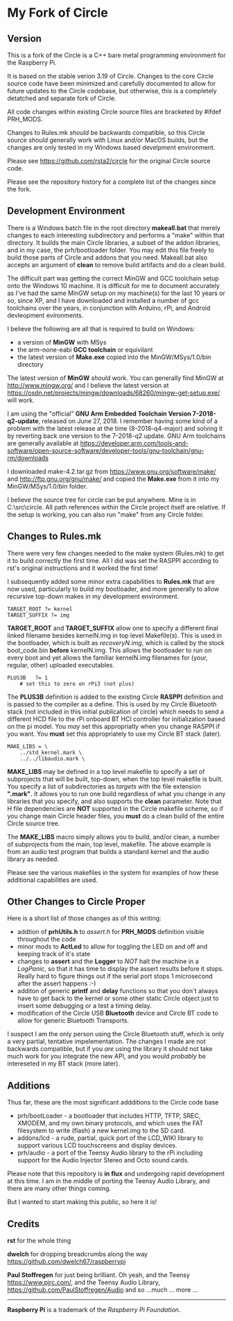 My Fork of Circle
=====================

Version
-------

This is a fork of the Circle is a C++ bare metal programming environment for the Raspberry Pi.

It is based on the stable verion 3.19 of Circle.  Changes to the core Circle source code have been minimized and carefully documented to allow for future updates to the Circle codebase, but otherwise, this is a completely detatched and separate fork of Circle.

All code changes within existing Circle source files are bracketed by #ifdef PRH_MODS.

Changes to Rules.mk *should* be backwards compatible, so this Circle source *should* generally work with Linux and/or MacOS builds, but the changes are only tested in my Windows based develpment environment.

Please see https://github.com/rsta2/circle for the original Circle source code.

Please see the repository history for a complete list of the changes since the fork.


Development Environment
-----------------------

There is a Windows batch file in the root directory **makeall.bat** that merely changes to each interesting subdirectory and performs a "make" within that directory.  It builds the main Circle libraries, a subset of the addon libraries, and in my case, the prh/bootloader folder.  You may edit this file freely to build those parts of Circle and addons that you need.  Makeall.bat also accepts an argument of **clean** to remove build artifacts and do a clean build.

The difficult part was getting the correct MinGW and GCC toolchain setup onto the Windows 10 machine. It is difficult for me to document accurately as I've had the same MinGW setup on my machine(s) for the last 10 years or so, since XP, and I have downloaded and installed a number of gcc toolchains over the years, in conjunction with Arduino, rPi, and Android devleopment evironments.

I believe the following are all that is required to build on Windows:

* a version of **MinGW** with MSys
* the arm-none-eabi **GCC toolchain** or equivilant
* the latest version of **Make.exe** copied into the MinGW/MSys/1.0/bin directory

The latest version of **MinGW** *should* work.  You can generally find MinGW at http://www.mingw.org/ and I believe the latest version at https://osdn.net/projects/mingw/downloads/68260/mingw-get-setup.exe/ will work.

I am using the "official" **GNU Arm Embedded Toolchain Version 7-2018-q2-update**, released on June 27, 2018. I remember having some kind of a problem with the latest release at the time (8-2018-q4-major) and solving it by reverting back one version to the 7-2018-q2 update.  GNU Arm toolchains are generally available at https://developer.arm.com/tools-and-software/open-source-software/developer-tools/gnu-toolchain/gnu-rm/downloads

I downloaded make-4.2.tar.gz from https://www.gnu.org/software/make/ and http://ftp.gnu.org/gnu/make/ and copied the **Make.exe** from it into my MinGW/MSys/1.0/bin folder.

I believe the source tree for circle can be put anywhere.  Mine is in C:\src\circle. All path references within the Circle project itself are relative. If the setup is working, you can also run "make" from any Circle folder.


Changes to Rules.mk
--------------------

There were very few changes needed to the make system (Rules.mk) to get it to build correctly the first time.  All I did was set the RASPPI according to rst's original instructions and it worked the first time!

I subsequently added some minor extra capabilities to **Rules.mk** that are now used, particularly to build my bootloader, and more generally to allow recursive top-down makes in my development environment.

    TARGET_ROOT ?= kernel
    TARGET_SUFFIX ?= img

**TARGET_ROOT** and **TARGET_SUFFIX** allow one to specify a different final linked filename besides kernelN.img in top level Makefile(s). This is used in the bootloader, which is built as *recoveryN.img*,  which is called by the stock boot_code.bin **before** kernelN.img.  This allows the bootloader to run on every boot and yet allows the familiar kernelN.img filenames for (your, regular, other) uploaded executables.

    PLUS3B   ?= 1
        # set this to zero on rPi3 (not plus)
        
The **PLUS3B** definition is added to the existing Circle **RASPPI** definition and is passed to the compiler as a define.  This is used by my Circle Bluetooth stack (not included in this initial publication of circle) which needs to send a different HCD file to the rPi onboard BT HCI controller for initialization based on the pi model. You *may* set this appropriatly when you change RASPPI if you want.  You **must** set this appropriately to use my Circle BT stack (later). 


    MAKE_LIBS = \
        ../std_kernel.mark \
        ../../libaudio.mark \

**MAKE_LIBS** may be defined in a top level makefile to specify a set of subprojects that will be built, top-down, when the top level makefile is built.  You specify a list of subdirectories as *targets* with the file extension **".mark"**.  It allows you to run one build regardless of what you change in any libraries that you specify, and also supports the **clean** parameter.   Note that H file dependencies are **NOT** supported in the Circle makefile scheme, so if you change main Circle header files, you **must** do a clean build of the entire Circle source tree.

The **MAKE_LIBS** macro simply allows you to build, and/or clean, a number of subprojects from the main, top level, makefile.  The above example is from an audio test program that builds a standard kernel and the audio library as needed.

Please see the various makefiles in the system for examples of how these additional capabilities are used.


Other Changes to Circle Proper
------------------------------

Here is a short list of those changes as of this writing:

* addtion of **prhUtils.h** to *assert.h* for **PRH_MODS** definition visible throughout the code
* minor mods to **ActLed** to allow for toggling the LED on and off and keeping track of it's state
* changes to **assert** and the **Logger** to *NOT* halt the machine in a *LogPanic*, so that it has time to display the assert results before it stops. Really hard to figure things out if the serial port stops 1 microsecond after the assert happens :-)
* additon of generic **printf** and **delay** functions so that you don't always have to get back to the kernel or some other static Circle object just to insert some debugging or a test a timing delay.
* modification of the Circle USB **Bluetooth** device and Circle BT code to allow for generic Bluetooth Transports.

I suspect I am the only person using the Circle Bluetooth stuff, which is only a very partial, tentative impelementation.  The changes I made are not backwards compatible, but if you *are* using the library it should not take much work for you integrate the new API, and you would *probably* be intereseted in my BT stack (more later).


Additions
---------

Thus far, these are the most significant addditions to the Circle code base

* prh/bootLoader - a bootloader that includes HTTP, TFTP, SREC, XMODEM, and my own binary protocols, and which uses the FAT filesystem to write (flash) a new kernel.img to the SD card.
* addons/lcd - a rude, partial, quick port of the LCD_WIKI library to support various LCD touchscreens and display devices.
* prh/audio - a port of the Teensy Audio library to the rPi including support for the Audio Injector Stereo and Octo sound cards.

Please note that this repository is **in flux** and undergoing rapid development at this time.   I am in the middle of porting the Teensy Audio Library, and there are many other things coming.

But I wanted to start making this public, so here it is!


Credits
-------

**rst** for the whole thing

**dwelch** for dropping breadcrumbs along the way https://github.com/dwelch67/raspberrypi

**Paul Stoffregen** for just being brilliant.  Oh yeah, and the Teensy https://www.pjrc.com/, and the Teensy Audio Library, https://github.com/PaulStoffregen/Audio and so ...much ... more ...


---------

**Raspberry Pi** is a trademark of the *Raspberry Pi Foundation*.

